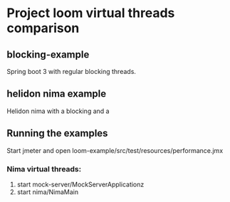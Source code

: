 # Project loom virtual threads comparison

## blocking-example
Spring boot 3 with regular blocking threads.

## helidon nima example
Helidon nima with a blocking and a 


## Running the examples
Start jmeter and open loom-example/src/test/resources/performance.jmx

### Nima virtual threads:
1. start mock-server/MockServerApplicationz
2. start nima/NimaMain


